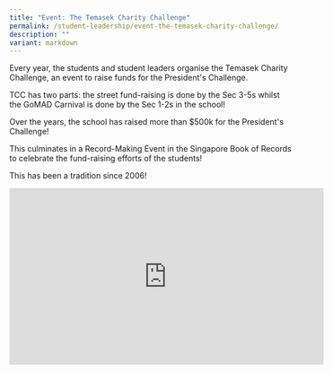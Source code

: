 ```yaml
---
title: "Event: The Temasek Charity Challenge"
permalink: /student-leadership/event-the-temasek-charity-challenge/
description: ""
variant: markdown
---
```

Every year, the students and student leaders organise the Temasek Charity Challenge, an event to raise funds for the President's Challenge.  

TCC has two parts: the street fund-raising is done by the Sec 3-5s whilst the GoMAD Carnival is done by the Sec 1-2s in the school!

Over the years, the school has raised more than $500k for the President's Challenge!

This culminates in a Record-Making Event in the Singapore Book of Records to celebrate the fund-raising efforts of the students!  

This has been a tradition since 2006!

<iframe allowfullscreen="" allow="accelerometer; autoplay; clipboard-write; encrypted-media; gyroscope; picture-in-picture; web-share" frameborder="0" title="YouTube video player" src="https://www.youtube.com/embed/7FiENe90FtU?si=AX5K7t1F559Xnqxi" height="315" width="560"></iframe>
